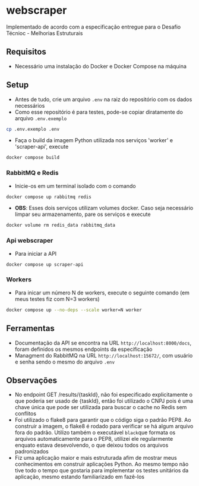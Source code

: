 # webscraper

Implementado de acordo com a especificação entregue para o Desafio Técnioc - Melhorias Estruturais

## Requisitos
- Necessário uma instalação do Docker e Docker Compose na máquina

## Setup

- Antes de tudo, crie um arquivo `.env` na raiz do repositório com os dados necessários
- Como esse repositório é para testes, pode-se copiar diratamente do arquivo `.env.exemplo`

```bash
cp .env.exemplo .env
```
- Faça o build da imagem Python utilizada nos serviços 'worker' e 'scraper-api', execute

```bash
docker compose build
```

### RabbitMQ e Redis
- Inicie-os em um terminal isolado com o comando

```bash
docker compose up rabbitmq redis
```
- __OBS__: Esses dois serviços utilizam volumes docker. Caso seja necessário limpar seu armazenamento, pare os serviços e execute

```bash
docker volume rm redis_data rabbitmq_data
```

### Api webscraper
- Para iniciar a API

```bash
docker compose up scraper-api
```

### Workers
- Para inicar um número N de workers, execute o seguinte comando (em meus testes fiz com N=3 workers)
```bash
docker compose up --no-deps --scale worker=N worker
```

## Ferramentas

- Documentação da API se encontra na URL `http://localhost:8000/docs`, foram definidos os mesmos endpoints da especificação
- Managment do RabbitMQ na URL `http://localhost:15672/`, com usuário e senha sendo o mesmo do arquivo `.env`

## Observações
- No endpoint GET /results/{taskId}, não foi especificado explicitamente o que poderia ser usado de {taskId}, então foi utilizado o CNPJ pois é uma chave única que pode ser utilizada para buscar o cache no Redis sem conflitos
- Foi utilizado o flake8 para garantir que o código siga o padrão PEP8. Ao construir a imagem, o flake8 é rodado para verificar se há algum arquivo fora do padrão. Utilizo também o executável `black`que formata os arquivos automaticamente para o PEP8, utilizei ele regularmente enquato estava desevolvendo, o que deixou todos os arquivos padronizados
- Fiz uma aplicação maior e mais estruturada afim de mostrar meus conhecimentos em construir aplicações Python. Ao mesmo tempo não tive todo o tempo que gostaria para implementar os testes unitários da aplicação, mesmo estando familiarizado em fazê-los
